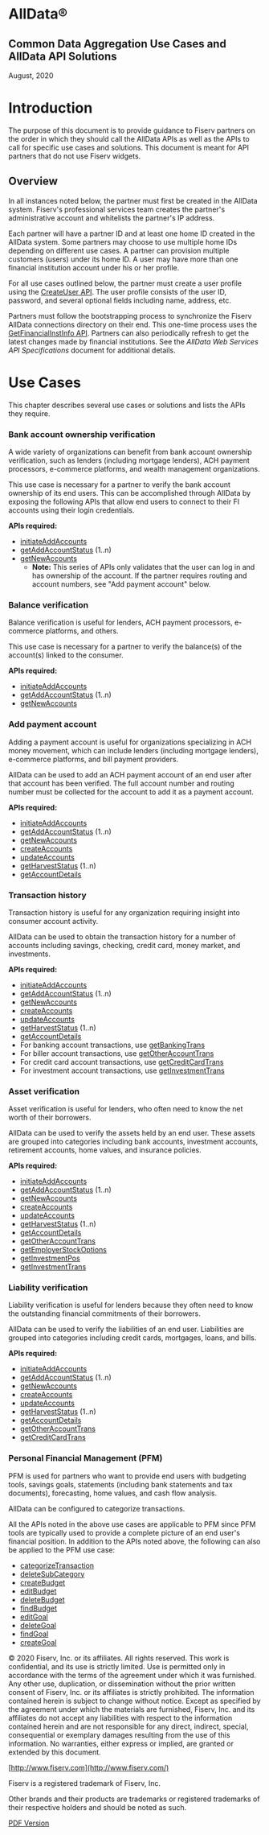 # AllData®

## Common Data Aggregation Use Cases and AllData API Solutions

August, 2020


# Introduction

The purpose of this document is to provide guidance to Fiserv partners on the order in which they should call the AllData APIs as well as the APIs to call for specific use cases and solutions. This document is meant for API partners that do not use Fiserv widgets.

## Overview

In all instances noted below, the partner must first be created in the AllData system. Fiserv&#39;s professional services team creates the partner&#39;s administrative account and whitelists the partner&#39;s IP address.

Each partner will have a partner ID and at least one home ID created in the AllData system. Some partners may choose to use multiple home IDs depending on different use cases. A partner can provision multiple customers (users) under its home ID. A user may have more than one financial institution account under his or her profile.

For all use cases outlined below, the partner must create a user profile using the [CreateUser API](api/?type=post&path=/WealthManagementWeb/ws/UserMgmt/createUser). The user profile consists of the user ID, password, and several optional fields including name, address, etc.

Partners must follow the bootstrapping process to synchronize the Fiserv AllData connections directory on their end. This one-time process uses the [GetFinancialInstInfo API](api/?type=post&path=/WealthManagementWeb/ws/SeedDataInq/getFinancialInstInfo). Partners can also periodically refresh to get the latest changes made by financial institutions. See the _AllData Web Services API Specifications_ document for additional details.

# Use Cases

This chapter describes several use cases or solutions and lists the APIs they require.

### Bank account ownership verification

A wide variety of organizations can benefit from bank account ownership verification, such as lenders (including mortgage lenders), ACH payment processors, e-commerce platforms, and wealth management organizations.

This use case is necessary for a partner to verify the bank account ownership of its end users. This can be accomplished through AllData by exposing the following APIs that allow end users to connect to their FI accounts using their login credentials.

**APIs required:**

- [initiateAddAccounts](api/?type=post&path=/WealthManagementWeb/ws/AccountMgmt/initiateAddAccounts)
- [getAddAccountStatus](api/?type=post&path=/WealthManagementWeb/ws/AccountMgmt/getAddAccountStatus) (1..n)
- [getNewAccounts](api/?type=post&path=/WealthManagementWeb/ws/AccountMgmt/getNewAccounts)
    * **Note:** This series of APIs only validates that the user can log in and has ownership of the account. If the partner requires routing and account numbers, see &quot;Add payment account&quot; below.


### Balance verification

Balance verification is useful for lenders, ACH payment processors, e-commerce platforms, and others.

This use case is necessary for a partner to verify the balance(s) of the account(s) linked to the consumer.

**APIs required:**

- [initiateAddAccounts](api/?type=post&path=/WealthManagementWeb/ws/AccountMgmt/initiateAddAccounts)
- [getAddAccountStatus](api/?type=post&path=/WealthManagementWeb/ws/AccountMgmt/getAddAccountStatus) (1..n)
- [getNewAccounts](api/?type=post&path=/WealthManagementWeb/ws/AccountMgmt/getNewAccounts)

### Add payment account

Adding a payment account is useful for organizations specializing in ACH money movement, which can include lenders (including mortgage lenders), e-commerce platforms, and bill payment providers.

AllData can be used to add an ACH payment account of an end user after that account has been verified. The full account number and routing number must be collected for the account to add it as a payment account.

**APIs required:**

- [initiateAddAccounts](api/?type=post&path=/WealthManagementWeb/ws/AccountMgmt/initiateAddAccounts)
- [getAddAccountStatus](api/?type=post&path=/WealthManagementWeb/ws/AccountMgmt/getAddAccountStatus) (1..n)
- [getNewAccounts](api/?type=post&path=/WealthManagementWeb/ws/AccountMgmt/getNewAccounts)
- [createAccounts](api/?type=post&path=/WealthManagementWeb/ws/AccountMgmt/createAccounts)
- [updateAccounts](api/?type=post&path=/WealthManagementWeb/ws/HarvestAccountData/updateAccounts)
- [getHarvestStatus](api/?type=post&path=/WealthManagementWeb/ws/HarvestAccountData/getHarvestStatus) (1..n)
- [getAccountDetails](api/?type=post&path=/WealthManagementWeb/ws/AccountDataInq/getAccountDetails)


### Transaction history

Transaction history is useful for any organization requiring insight into consumer account activity.

AllData can be used to obtain the transaction history for a number of accounts including savings, checking, credit card, money market, and investments.

**APIs required:**

- [initiateAddAccounts](api/?type=post&path=/WealthManagementWeb/ws/AccountMgmt/initiateAddAccounts)
- [getAddAccountStatus](api/?type=post&path=/WealthManagementWeb/ws/AccountMgmt/getAddAccountStatus) (1..n)
- [getNewAccounts](api/?type=post&path=/WealthManagementWeb/ws/AccountMgmt/getNewAccounts)
- [createAccounts](api/?type=post&path=/WealthManagementWeb/ws/AccountMgmt/createAccounts)
- [updateAccounts](api/?type=post&path=/WealthManagementWeb/ws/HarvestAccountData/updateAccounts)
- [getHarvestStatus](api/?type=post&path=/WealthManagementWeb/ws/HarvestAccountData/getHarvestStatus) (1..n)
- [getAccountDetails](api/?type=post&path=/WealthManagementWeb/ws/AccountDataInq/getAccountDetails)
- For banking account transactions, use [getBankingTrans](api/?type=post&path=/WealthManagementWeb/ws/AccountDataInq/getBankingTrans)
- For biller account transactions, use [getOtherAccountTrans](api/?type=post&path=/WealthManagementWeb/ws/AccountDataInq/getOtherAccountTrans)
- For credit card account transactions, use [getCreditCardTrans](api/?type=post&path=/WealthManagementWeb/ws/AccountDataInq/getCreditCardTrans)
- For investment account transactions, use [getInvestmentTrans](api/?type=post&path=/WealthManagementWeb/ws/AccountDataInq/getInvestmentTrans)

### Asset verification

Asset verification is useful for lenders, who often need to know the net worth of their borrowers.

AllData can be used to verify the assets held by an end user. These assets are grouped into categories including bank accounts, investment accounts, retirement accounts, home values, and insurance policies.

**APIs required:**

- [initiateAddAccounts](api/?type=post&path=/WealthManagementWeb/ws/AccountMgmt/initiateAddAccounts)
- [getAddAccountStatus](api/?type=post&path=/WealthManagementWeb/ws/AccountMgmt/getAddAccountStatus) (1..n)
- [getNewAccounts](api/?type=post&path=/WealthManagementWeb/ws/AccountMgmt/getNewAccounts)
- [createAccounts](api/?type=post&path=/WealthManagementWeb/ws/AccountMgmt/createAccounts)
- [updateAccounts](api/?type=post&path=/WealthManagementWeb/ws/HarvestAccountData/updateAccounts)
- [getHarvestStatus](api/?type=post&path=/WealthManagementWeb/ws/HarvestAccountData/getHarvestStatus) (1..n)
- [getAccountDetails](api/?type=post&path=/WealthManagementWeb/ws/AccountDataInq/getAccountDetails)
- [getOtherAccountTrans](api/?type=post&path=/WealthManagementWeb/ws/AccountDataInq/getOtherAccountTrans)
- [getEmployerStockOptions](api/?type=post&path=/WealthManagementWeb/ws/AccountDataInq/getEmployerStockOptions)
- [getInvestmentPos](api/?type=post&path=/WealthManagementWeb/ws/AccountDataInq/getInvestmentPos)
- [getInvestmentTrans](api/?type=post&path=/WealthManagementWeb/ws/AccountDataInq/getInvestmentTrans)


### Liability verification

Liability verification is useful for lenders because they often need to know the outstanding financial commitments of their borrowers.

AllData can be used to verify the liabilities of an end user. Liabilities are grouped into categories including credit cards, mortgages, loans, and bills.

**APIs required:**

- [initiateAddAccounts](api/?type=post&path=/WealthManagementWeb/ws/AccountMgmt/initiateAddAccounts)
- [getAddAccountStatus](api/?type=post&path=/WealthManagementWeb/ws/AccountMgmt/getAddAccountStatus) (1..n)
- [getNewAccounts](api/?type=post&path=/WealthManagementWeb/ws/AccountMgmt/getNewAccounts)
- [createAccounts](api/?type=post&path=/WealthManagementWeb/ws/AccountMgmt/createAccounts)
- [updateAccounts](api/?type=post&path=/WealthManagementWeb/ws/HarvestAccountData/updateAccounts)
- [getHarvestStatus](api/?type=post&path=/WealthManagementWeb/ws/HarvestAccountData/getHarvestStatus) (1..n)
- [getAccountDetails](api/?type=post&path=/WealthManagementWeb/ws/AccountDataInq/getAccountDetails)
- [getOtherAccountTrans](api/?type=post&path=/WealthManagementWeb/ws/AccountDataInq/getOtherAccountTrans)
- [getCreditCardTrans](api/?type=post&path=/WealthManagementWeb/ws/AccountDataInq/getCreditCardTrans)

### Personal Financial Management (PFM)

PFM is used for partners who want to provide end users with budgeting tools, savings goals, statements (including bank statements and tax documents), forecasting, home values, and cash flow analysis.

AllData can be configured to categorize transactions.

All the APIs noted in the above use cases are applicable to PFM since PFM tools are typically used to provide a complete picture of an end user&#39;s financial position. In addition to the APIs noted above, the following can also be applied to the PFM use case:

- [categorizeTransaction](api/?type=post&path=/WealthManagementWeb/ws/TxnMgmt/categorizeTransaction)
- [deleteSubCategory](api/?type=post&path=/WealthManagementWeb/ws/TxnMgmt/deleteSubcategory)
- [createBudget](api/?type=post&path=/WealthManagementWeb/ws/BudgetMgmt/createBudget)
- [editBudget](api/?type=post&path=/WealthManagementWeb/ws/BudgetMgmt/editBudget)
- [deleteBudget](api/?type=post&path=/WealthManagementWeb/ws/BudgetMgmt/deleteBudget)
- [findBudget](api/?type=post&path=/WealthManagementWeb/ws/BudgetMgmt/findBudget)
- [editGoal](api/?type=post&path=/WealthManagementWeb/ws/GoalMgmt/editGoal)
- [deleteGoal](api/?type=post&path=/WealthManagementWeb/ws/GoalMgmt/deleteGoal)
- [findGoal](api/?type=post&path=/WealthManagementWeb/ws/GoalMgmt/findGoal)
- [createGoal](api/?type=post&path=/WealthManagementWeb/ws/GoalMgmt/createGoal)

© 2020 Fiserv, Inc. or its affiliates. All rights reserved. This work is confidential, and its use is strictly limited. Use is permitted only in accordance with the terms of the agreement under which it was furnished. Any other use, duplication, or dissemination without the prior written consent of Fiserv, Inc. or its affiliates is strictly prohibited. The information contained herein is subject to change without notice. Except as specified by the agreement under which the materials are furnished, Fiserv, Inc. and its affiliates do not accept any liabilities with respect to the information contained herein and are not responsible for any direct, indirect, special, consequential or exemplary damages resulting from the use of this information. No warranties, either express or implied, are granted or extended by this document.

[http://www.fiserv.com](http://www.fiserv.com/)

Fiserv is a registered trademark of Fiserv, Inc.

Other brands and their products are trademarks or registered trademarks of their respective holders and should be noted as such.

[PDF Version](https://raw.githubusercontent.com/Fiserv/alldata/develop/docs/documentation/pdfs/Common%20Agg%20Use%20Cases.pdf)

